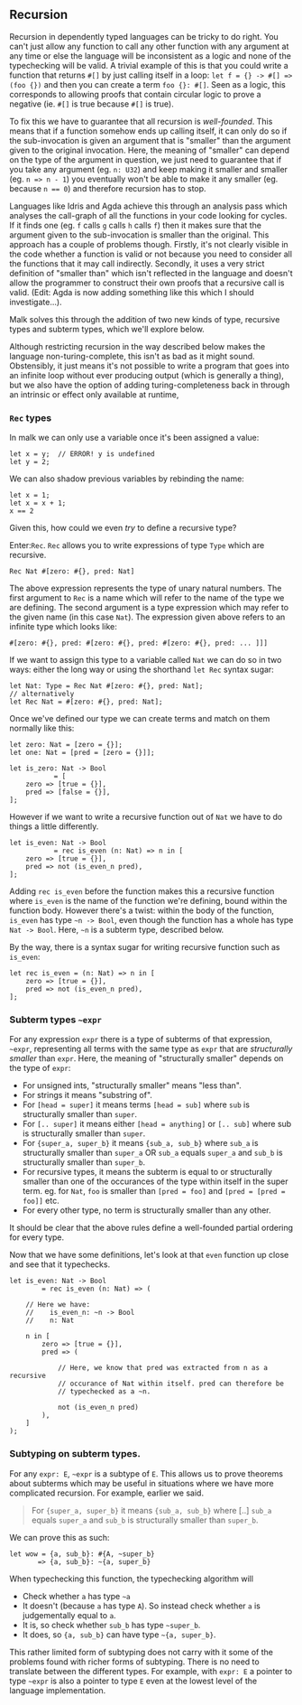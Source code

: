 ## Recursion

Recursion in dependently typed languages can be tricky to do right. You can't
just allow any function to call any other function with any argument at any
time or else the language will be inconsistent as a logic and none of the
typechecking will be valid. A trivial example of this is that you could write a
function that returns `#[]` by just calling itself in a loop: `let f = {} ->
#[] => (foo {})` and then you can create a term `foo {}: #[]`. Seen as a logic,
this corresponds to allowing proofs that contain circular logic to prove a
negative (ie. `#[]` is true because `#[]` is true).

To fix this we have to guarantee that all recursion is *well-founded*. This
means that if a function somehow ends up calling itself, it can only do so if
the sub-invocation is given an argument that is "smaller" than the argument
given to the original invocation. Here, the meaning of "smaller" can depend on
the type of the argument in question, we just need to guarantee that if you
take any argument (eg. `n: U32`) and keep making it smaller and smaller (eg. `n
=> n - 1`) you eventually won't be able to make it any smaller (eg. because `n
== 0`) and therefore recursion has to stop.

Languages like Idris and Agda achieve this through an analysis pass which
analyses the call-graph of all the functions in your code looking for cycles.
If it finds one (eg. `f` calls `g` calls `h` calls `f`) then it makes sure that
the argument given to the sub-invocation is smaller than the original. This
approach has a couple of problems though. Firstly, it's not clearly visible in
the code whether a function is valid or not because you need to consider all
the functions that it may call indirectly. Secondly, it uses a very strict
definition of "smaller than" which isn't reflected in the language and doesn't
allow the programmer to construct their own proofs that a recursive call is
valid. (Edit: Agda is now adding something like this which I should investigate...).

Malk solves this through the addition of two new kinds of type, recursive types
and subterm types, which we'll explore below.

Although restricting recursion in the way described below makes the language
non-turing-complete, this isn't as bad as it might sound. Obstensibly, it just
means it's not possible to write a program that goes into an infinite loop
without ever producing output (which is generally a thing), but we also have the option of adding
turing-completeness back in through an intrinsic or effect only available at
runtime,

### `Rec` types

In malk we can only use a variable once it's been assigned a value:

    let x = y;  // ERROR! y is undefined
    let y = 2;

We can also shadow previous variables by rebinding the name:

    let x = 1;
    let x = x + 1;
    x == 2

Given this, how could we even *try* to define a recursive type?

Enter:`Rec`. `Rec` allows you to write expressions of type `Type` which are
recursive.

    Rec Nat #[zero: #{}, pred: Nat]

The above expression represents the type of unary natural numbers. The first
argument to `Rec` is a name which will refer to the name of the type we are
defining. The second argument is a type expression which may refer to the given
name (in this case `Nat`). The expression given above refers to an infinite
type which looks like:

    #[zero: #{}, pred: #[zero: #{}, pred: #[zero: #{}, pred: ... ]]]

If we want to assign this type to a variable called `Nat` we can do so in two
ways: either the long way or using the shorthand `let Rec` syntax sugar:

    let Nat: Type = Rec Nat #[zero: #{}, pred: Nat];
    // alternatively
    let Rec Nat = #[zero: #{}, pred: Nat];

Once we've defined our type we can create terms and match on them normally like this:

    let zero: Nat = [zero = {}];
    let one: Nat = [pred = [zero = {}]];

    let is_zero: Nat -> Bool
               = [
        zero => [true = {}],
        pred => [false = {}],
    ];

However if we want to write a recursive function out of `Nat` we have to do
things a little differently.

    let is_even: Nat -> Bool
               = rec is_even (n: Nat) => n in [
        zero => [true = {}],
        pred => not (is_even_n pred),
    ];

Adding `rec is_even` before the function makes this a recursive function where
`is_even` is the name of the function we're defining, bound within the function
body. However there's a twist: within the body of the function, `is_even` has
type `~n -> Bool`, even though the function has a whole has type `Nat -> Bool`.
Here, `~n` is a subterm type, described below.

By the way, there is a syntax sugar for writing recursive function such as `is_even`:

    let rec is_even = (n: Nat) => n in [
        zero => [true = {}],
        pred => not (is_even_n pred),
    ];

### Subterm types `~expr`

For any expression `expr` there is a type of subterms of that expression,
`~expr`, representing all terms with the same type as `expr` that are
*structurally smaller* than `expr`. Here, the meaning of "structurally smaller"
depends on the type of `expr`:
  * For unsigned ints, "structurally smaller" means "less than".
  * For strings it means "substring of".
  * For `[head = super]` it means terms `[head = sub]` where `sub` is
    structurally smaller than `super`.
  * For `[.. super]` it means either `[head = anything]` or `[.. sub]` where sub
    is structurally smaller than `super`.
  * For `{super_a, super_b}` it means `{sub_a, sub_b}` where `sub_a` is
    structurally smaller than `super_a` OR `sub_a` equals `super_a` and `sub_b`
    is structurally smaller than `super_b`.
  * For recursive types, it means the subterm is equal to or structurally
    smaller than one of the occurances of the type within itself in the super
    term. eg. for `Nat`, `foo` is smaller than `[pred = foo]` and `[pred =
    [pred = foo]]` etc.
  * For every other type, no term is structurally smaller than any other.

It should be clear that the above rules define a well-founded partial ordering
for every type.

Now that we have some definitions, let's look at that `even` function up close
and see that it typechecks.

    let is_even: Nat -> Bool
            = rec is_even (n: Nat) => (

        // Here we have:
        //    is_even_n: ~n -> Bool
        //    n: Nat

        n in [
            zero => [true = {}],
            pred => (
                
                // Here, we know that pred was extracted from n as a recursive
                // occurance of Nat within itself. pred can therefore be
                // typechecked as a ~n.
            
                not (is_even_n pred)
            ),
        ]
    );

### Subtyping on subterm types.

For any `expr: E`, `~expr` is a subtype of `E`. This allows us to prove
theorems about subterms which may be useful in situations where we have more
complicated recursion. For example, earlier we said.

> For `{super_a, super_b}` it means `{sub_a, sub_b}` where [..] `sub_a` equals
> `super_a` and `sub_b` is structurally smaller than `super_b`.

We can prove this as such:

    let wow = {a, sub_b}: #{A, ~super_b}
           => {a, sub_b}: ~{a, super_b}

When typechecking this function, the typechecking algorithm will
  * Check whether `a` has type `~a`
  * It doesn't (because `a` has type `A`). So instead check whether `a` is
    judgementally equal to `a`.
  * It is, so check whether `sub_b` has type `~super_b`.
  * It does, so `{a, sub_b}` can have type `~{a, super_b}`.

This rather limited form of subtyping does not carry with it some of the
problems found with richer forms of subtyping. There is no need to translate
between the different types. For example, with `expr: E`  a pointer to type
`~expr` is also a pointer to type `E` even at the lowest level of the language
implementation.

